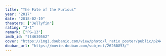 ```yaml
---
title: "The Fate of the Furious"
year: "2017"
date: "2018-02-19"
theaters: ["Jellyfin"]
rating: "2-t"
remark: ["PG-13"]
imdb_id: "tt4630562"
cover: "https://img1.doubanio.com/view/photo/l_ratio_poster/public/p2444256500.jpg"
douban_url: "https://movie.douban.com/subject/26260853/"
---
```

